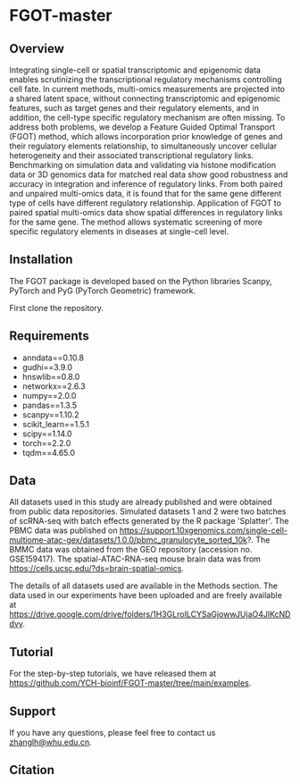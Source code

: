 # FGOT-master

## Overview

Integrating single-cell or spatial transcriptomic and epigenomic data enables scrutinizing the transcriptional regulatory mechanisms controlling cell fate.  In current methods, multi-omics measurements are projected into a shared latent space, without connecting transcriptomic and epigenomic features, such as target genes and their regulatory elements, and in addition, the cell-type specific regulatory mechanism are often missing. To address both problems, we develop a Feature Guided Optimal Transport (FGOT) method, which allows incorporation prior knowledge of genes and their regulatory elements relationship, to simultaneously uncover cellular heterogeneity and their associated transcriptional regulatory links. Benchmarking on simulation data and validating via histone modification data or 3D genomics data for matched real data show good robustness and accuracy in integration and inference of regulatory links. From both paired and unpaired multi-omics data, it is found that for the same gene different type of cells have different regulatory relationship. Application of FGOT to paired spatial multi-omics data show spatial differences in regulatory links for the same gene. The method allows systematic screening of more specific regulatory elements in diseases at single-cell level.

## Installation
The FGOT package is developed based on the Python libraries Scanpy, PyTorch and PyG (PyTorch Geometric) framework.

First clone the repository.


## Requirements
* anndata==0.10.8
* gudhi==3.9.0
* hnswlib==0.8.0
* networkx==2.6.3
* numpy==2.0.0
* pandas==1.3.5
* scanpy==1.10.2
* scikit_learn==1.5.1
* scipy==1.14.0
* torch==2.2.0
* tqdm==4.65.0

## Data
All datasets used in this study are already published and were obtained from public data repositories. Simulated datasets 1 and 2 were two batches of scRNA-seq with batch effects generated by the R package 'Splatter'. The PBMC data was published on https://support.10xgenomics.com/single-cell-multiome-atac-gex/datasets/1.0.0/pbmc_granulocyte_sorted_10k?. The BMMC data was obtained from the GEO repository (accession no. GSE159417). The spatial-ATAC-RNA-seq mouse brain data was from https://cells.ucsc.edu/?ds=brain-spatial-omics.

The details of all datasets used are available in the Methods section. The data used in our experiments have been uploaded and are freely available at https://drive.google.com/drive/folders/1H3GLroILCYSaGjowwJUjaO4JlKcNDdvy.

## Tutorial
For the step-by-step tutorials, we have released them at https://github.com/YCH-bioinf/FGOT-master/tree/main/examples.


## Support
If you have any questions, please feel free to contact us zhanglh@whu.edu.cn.

## Citation

